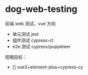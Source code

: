 # dog-web-testing

前端 web 测试，vue 方向

- 单元测试 jest
- 组件测试 cypress-ct
- e2e 测试 cypress/puppeteer

短期目标：

- [] vue3+element-plus+cypress-cy
